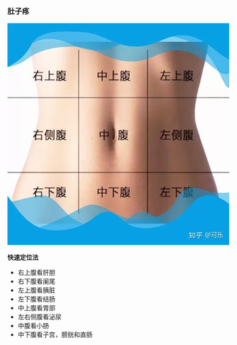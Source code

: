 ### 肚子疼

![img](.\images\v2-bd1bd339dd9d4b272a3330e903e1a0f3_720w.jpg)

**快速定位法**

- 右上腹看肝胆
- 右下腹看阑尾
- 左上腹看胰脏
- 左下腹看结肠
- 中上腹看胃部
- 左右侧腹看泌尿
- 中腹看小肠
- 中下腹看子宫，膀胱和直肠







